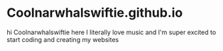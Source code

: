 # Coolnarwhalswiftie.github.io
hi Coolnarwhalswiftie here
I literally love music and
I'm super excited to start coding and creating my websites

